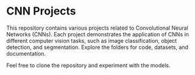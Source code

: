 # CNN Projects

This repository contains various projects related to Convolutional Neural Networks (CNNs). Each project demonstrates the application of CNNs in different computer vision tasks, such as image classification, object detection, and segmentation. Explore the folders for code, datasets, and documentation.

Feel free to clone the repository and experiment with the models.
